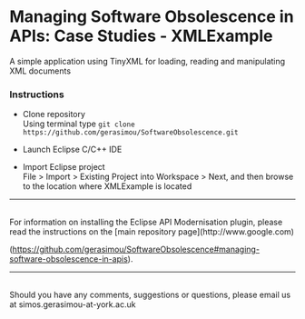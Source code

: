 # Managing Software Obsolescence in APIs: Case Studies - XMLExample

A simple application using TinyXML for loading, reading and manipulating XML documents
<br/>

### Instructions

* Clone  repository
<br/>Using terminal type ```git clone https://github.com/gerasimou/SoftwareObsolescence.git```

* Launch Eclipse C/C++ IDE

* Import Eclipse project
<br/> File > Import > Existing Project into Workspace > Next, and then browse to the location where XMLExample is located

---
<br/>
For information on installing the Eclipse API Modernisation plugin, please read the instructions on the 
[main repository page](http://www.google.com)

(https://github.com/gerasimou/SoftwareObsolescence#managing-software-obsolescence-in-apis).

***
<br/>Should you have any comments, suggestions or questions, please email us at simos.gerasimou-at-york.ac.uk
